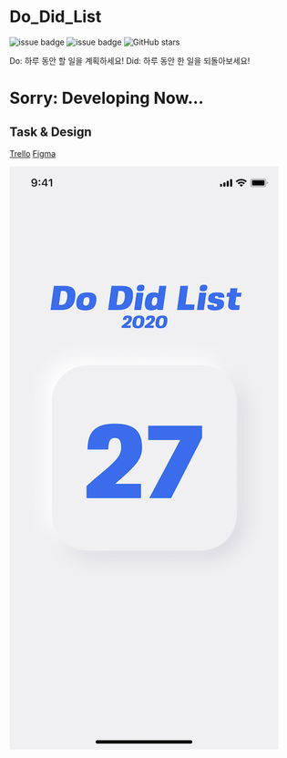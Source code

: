 # Do_Did_List

![issue badge](https://img.shields.io/badge/ver.-Swift5-orange?logo=swift)
![issue badge](https://img.shields.io/badge/ver.-Xcode11-blue?logo=xcode)
![GitHub stars](https://img.shields.io/github/stars/Axe-Num1/Do_Did_List?style=social)

Do: 하루 동안 할 일을 계획하세요!
Did: 하루 동안 한 일을 되돌아보세요!

# Sorry: Developing Now...

## Task & Design
[Trello](https://trello.com/b/xgG8SFO9/ios-app-project-dodid-list)
[Figma](https://www.figma.com/file/q1andzg9ytreAQzVPxDStf/Do-Did-List?node-id=0%3A1)


![Launch Screen](./image/Main.png)
